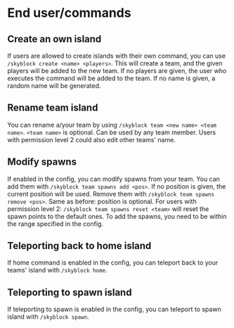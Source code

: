 # End user/commands
## Create an own island
If users are allowed to create islands with their own command, you can use `/skyblock create <name> <players>`. 
This will create a team, and the given players will be added to the new team. If no players are given, the user who 
executes the command will be added to the team. If no name is given, a random name will be generated.

## Rename team island
You can rename a/your team by using `/skyblock team <new name> <team name>`. `<team name>` is optional. Can be used by 
any team member. Users with permission level 2 could also edit other teams' name.

## Modify spawns
If enabled in the config, you can modify spawns from your team. You can add them with `/skyblock team spawns add <pos>`. 
If no position is given, the current position will be used. Remove them with `/skyblock team spawns remove <pos>`. Same 
as before: position is optional. For users with permission level 2: `/skyblock team spawns reset <team>` will reset the 
spawn points to the default ones. To add the spawns, you need to be within the range specified in the config.

## Teleporting back to home island
If home command is enabled in the config, you can teleport back to your teams' island with `/skyblock home`.

## Teleporting to spawn island
If teleporting to spawn is enabled in the config, you can teleport to spawn island with `/skyblock spawn`.
